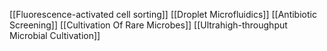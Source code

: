 [[Fluorescence-activated cell sorting]]
[[Droplet Microfluidics]]
[[Antibiotic Screening]]
[[Cultivation Of Rare Microbes]]
[[Ultrahigh-throughput Microbial Cultivation]]
